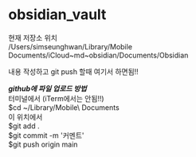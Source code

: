 # obsidian_vault


현재 저장소 위치</br>
/Users/simseunghwan/Library/Mobile Documents/iCloud~md~obsidian/Documents/Obsidian

내용 작성하고 git push 할때 여기서 하면됨!!</br>

***github에  파일 업로드 방법***</br>
터미널에서 (iTerm에서는 안됨!!)</br>
$cd ~/Library/Mobile\ Documents</br>
이 위치에서</br>
$git add .</br>
$git commit -m '커멘트'</br>
$git push origin main</br>







